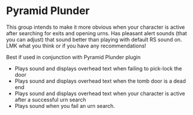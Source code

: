 # Pyramid Plunder

This group intends to make it more obvious when your character is active after searching for exits and opening urns. Has pleasant alert sounds (that you can adjust) that sound better than playing with default RS sound on. LMK what you think or if you have any recommendations!

Best if used in conjunction with Pyramid Plunder plugin

- Plays sound and displays overhead text when failing to pick-lock the door
- Plays sound and displays overhead text when the tomb door is a dead end
- Plays sound and displays overhead text when your character is active after a successful urn search
- Plays sound when you fail an urn search.
